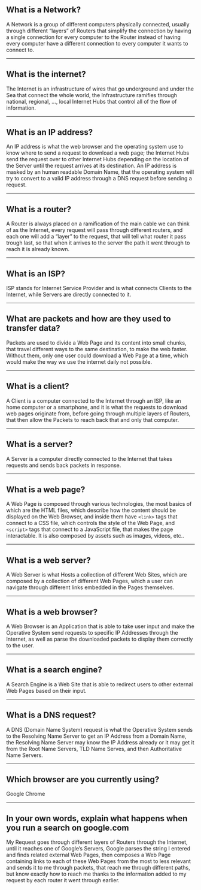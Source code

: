 ## **What is a Network?**

A Network is a group of different computers physically connected, usually through different “layers” of Routers that simplify the connection by having a single connection for every computer to the Router instead of having every computer have a different connection to every computer it wants to connect to.

---

## **What is the internet?**

The Internet is an infrastructure of wires that go underground and under the Sea that connect the whole world, the Infrastructure ramifies through national, regional, …, local Internet Hubs that control all of the flow of information.

---

## **What is an IP address?**

An IP address is what the web browser and the operating system use to know where to send a request to download a web page; the Internet Hubs send the request over to other Internet Hubs depending on the location of the Server until the request arrives at its destination. An IP address is masked by an human readable Domain Name, that the operating system will try to convert to a valid IP address through a DNS request before sending a request.

---

## **What is a router?**

A Router is always placed on a ramification of the main cable we can think of as the Internet, every request will pass through different routers, and each one will add a “layer” to the request, that will tell what router it pass trough last, so that when it arrives to the server the path it went through to reach it is already known.

---

## **What is an ISP?**

ISP stands for Internet Service Provider and is what connects Clients to the Internet, while Servers are directly connected to it.

---

## **What are packets and how are they used to transfer data?**

Packets are used to divide a Web Page and its content into small chunks, that travel different ways to the same destination, to make the web faster. Without them, only one user could download a Web Page at a time, which would make the way we use the internet daily not possible.

---

## **What is a client?**

A Client is a computer connected to the Internet through an ISP, like an home computer or a smartphone, and it is what the requests to download web pages originate from, before going through multiple layers of Routers, that then allow the Packets to reach back that and only that computer.

---

## **What is a server?**

A Server is a computer directly connected to the Internet that takes requests and sends back packets in response.

---

## **What is a web page?**

A Web Page is composed through various technologies, the most basics of which are the HTML files, which describe how the content should be displayed on the Web Browser, and inside them have `<link>` tags that connect to a CSS file, which controls the style of the Web Page, and `<script>` tags that connect to a JavaScript file, that makes the page interactable. It is also composed by assets such as images, videos, etc..

---

## **What is a web server?**

A Web Server is what Hosts a collection of different Web Sites, which are composed by a collection of different Web Pages, which a user can navigate through different links embedded in the Pages themselves.

---

## **What is a web browser?**

A Web Browser is an Application that is able to take user input and make the Operative System send requests to specific IP Addresses through the Internet, as well as parse the downloaded packets to display them correctly to the user.

---

## **What is a search engine?**

A Search Engine is a Web Site that is able to redirect users to other external Web Pages based on their input.

---

## **What is a DNS request?**

A DNS (Domain Name System) request is what the Operative System sends to the Resolving Name Server to get an IP Address from a Domain Name, the Resolving Name Server may know the IP Address already or it may get it from the Root Name Servers, TLD Name Serves, and then Authoritative Name Servers.

---

## **Which browser are you currently using?**

Google Chrome

---

## **In your own words, explain what happens when you run a search on google.com**

My Request goes through different layers of Routers through the Internet, until it reaches one of Google’s Servers, Google parses the string I entered and finds related external Web Pages, then composes a Web Page containing links to each of these Web Pages from the most to less relevant and sends it to me through packets, that reach me through different paths, but know exactly how to reach me thanks to the information added to my request by each router it went through earlier.
